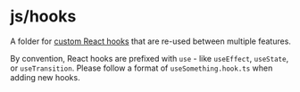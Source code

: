 # js/hooks

A folder for [custom React hooks](https://react.dev/learn/reusing-logic-with-custom-hooks) that are re-used between multiple features.

By convention, React hooks are prefixed with `use` - like `useEffect`, `useState`, or `useTransition`. Please follow a format of `useSomething.hook.ts` when adding new hooks.
